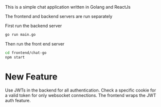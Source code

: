This is a simple chat application written in Golang and ReactJs

The frontend and backend servers are run separately

First run the backend server
```sh
go run main.go
```

Then run the front end server
```sh
cd frontend/chat-go
npm start
```

# New Feature
Use JWTs in the backend for all authentication. Check a specific cookie for a valid token for only websocket connections.
The frontend wraps the JWT auth feature.
